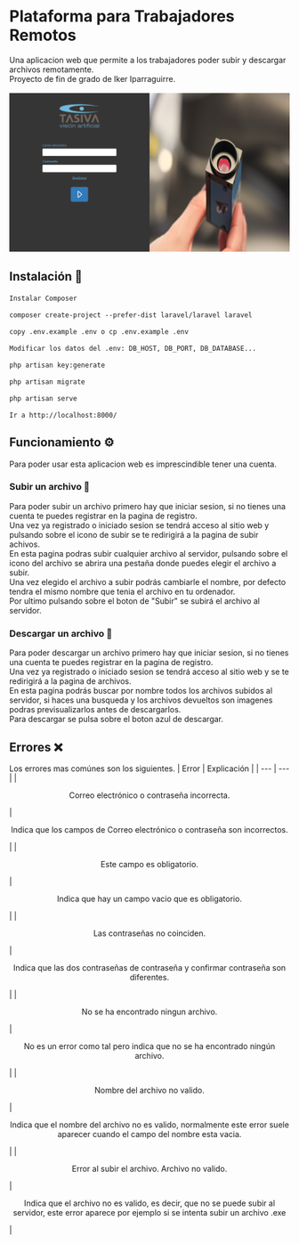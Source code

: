 # Plataforma para Trabajadores Remotos
Una aplicacion web que permite a los trabajadores poder subir y descargar archivos remotamente. <br>
Proyecto de fin de grado de Iker Iparraguirre. <br><br>
![](/public/images/portada_readme.PNG) <br>
## Instalación 🔧
```
Instalar Composer
```
```
composer create-project --prefer-dist laravel/laravel laravel
```
```
copy .env.example .env o cp .env.example .env
```
```
Modificar los datos del .env: DB_HOST, DB_PORT, DB_DATABASE...
```
```
php artisan key:generate
```
```
php artisan migrate
```
```
php artisan serve
```
```
Ir a http://localhost:8000/
```
## Funcionamiento ⚙️
Para poder usar esta aplicacion web es imprescindible tener una cuenta.
### Subir un archivo 🔼
Para poder subir un archivo primero hay que iniciar sesion, si no tienes una cuenta te puedes registrar en la pagina de registro. <br>
Una vez ya registrado o iniciado sesion se tendrá acceso al sitio web y pulsando sobre el icono de subir se te redirigirá a la pagina de subir achivos. <br>
En esta pagina podras subir cualquier archivo al servidor, pulsando sobre el icono del archivo se abrira una pestaña donde puedes elegir el archivo a subir. <br>
Una vez elegido el archivo a subir podrás cambiarle el nombre, por defecto tendra el mismo nombre que tenia el archivo en tu ordenador. <br>
Por ultimo pulsando sobre el boton de "Subir" se subirá el archivo al servidor.
### Descargar un archivo 🔽
Para poder descargar un archivo primero hay que iniciar sesion, si no tienes una cuenta te puedes registrar en la pagina de registro. <br>
Una vez ya registrado o iniciado sesion se tendrá acceso al sitio web y se te redirigirá a la pagina de archivos.<br>
En esta pagina podrás buscar por nombre todos los archivos subidos al servidor, si haces una busqueda y los archivos devueltos son imagenes podras previsualizarlos antes de descargarlos. <br>
Para descargar se pulsa sobre el boton azul de descargar. <br>
## Errores ❌
Los errores mas comúnes son los siguientes.
| Error | Explicación |
| --- | --- |
| <p align='center'>Correo electrónico o contraseña incorrecta.</p> | <p align='center'>Indica que los campos de Correo electrónico o contraseña son incorrectos.</p> |
| <p align='center'>Este campo es obligatorio.</p> | <p align='center'>Indica que hay un campo vacio que es obligatorio.</p> |
| <p align='center'>Las contraseñas no coinciden.</p> | <p align='center'>Indica que las dos contraseñas de contraseña y confirmar contraseña son diferentes.</p> |
| <p align='center'>No se ha encontrado ningun archivo.</p> | <p align='center'>No es un error como tal pero indica que no se ha encontrado ningún archivo.</p> |
| <p align='center'>Nombre del archivo no valido.</p> | <p align='center'>Indica que el nombre del archivo no es valido, normalmente este error suele aparecer cuando el campo del nombre esta vacia.</p> |
| <p align='center'>Error al subir el archivo. Archivo no valido.</p> | <p align='center'>Indica que el archivo no es valido, es decir, que no se puede subir al servidor, este error aparece por ejemplo si se intenta subir un archivo .exe</p> |

